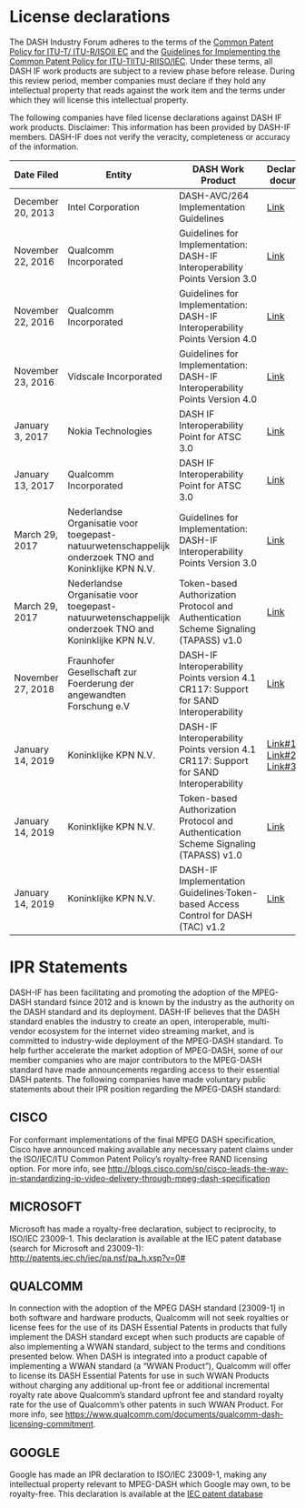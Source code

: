 

# License declarations

The DASH Industry Forum adheres to the terms of the [Common Patent Policy for ITU-T/ ITU-R/ISOII EC](https://www.itu.int/en/ITU-T/ipr/Pages/default.aspx) and the [Guidelines for Implementing the Common Patent Policy for ITU-TIITU-RIISO/IEC](https://www.itu.int/oth/T0404000001/en). Under these terms, all DASH IF work products are subject to a review phase before release. During this review period, member companies must declare if they hold any intellectual property that reads against the work item and the terms under which they will license this intellectual property. 

The following companies have filed license declarations against DASH IF work products. Disclaimer: This information has been provided by DASH-IF members. DASH-IF does not verify the veracity, completeness or accuracy of the information.

|  Date Filed | Entity | DASH Work Product | Declaration document |
| -------| -------|-------|-------|
| December 20, 2013 | Intel Corporation | DASH-AVC/264 Implementation Guidelines | [Link](https://dashif.org/docs/IPR-declarations/DASH_IF.pdf) |
| November 22, 2016 | Qualcomm Incorporated | Guidelines for Implementation: DASH-IF lnteroperability Points Version 3.0 | [Link](https://dashif.org/docs/IPR-declarations/DASH-IP_2016-11-22_Guidelines-for-Implementation-3.0_LOA.pdf) | 
| November 22, 2016 | Qualcomm Incorporated | Guidelines for Implementation: DASH-IF Interoperability Points Version 4.0 | [Link](https://dashif.org/docs/IPR-declarations/DASH-IP_2016-11-22_Guidelines-for-Implementation-4.0_LOA.pdf) | 
| November 23, 2016 | Vidscale Incorporated | Guidelines for Implementation: DASH-IF Interoperability Points Version 4.0 | [Link](https://dashif.org/docs/IPR-declarations/VIDSCALE_DASH-IF_Disclosure.pdf) |
| January 3, 2017 | Nokia Technologies | DASH IF Interoperability Point for ATSC 3.0 | [Link](https://dashif.org/docs/IPR-declarations/20170103%20DASH-IF_.pdf) |
| January 13, 2017 | Qualcomm Incorporated | DASH IF Interoperability Point for ATSC 3.0 | [Link](https://dashif.org/docs/IPR-declarations/DASH-IP_2017-01-13_Guidelines-for-Implementation-ATSC-3.0_LOA.pdf) | 
| March 29, 2017 | Nederlandse Organisatie voor toegepast-natuurwetenschappelijk onderzoek TNO and Koninklijke KPN N.V. | Guidelines  for Implementation: DASH-IF lnteroperability Points Version 3.0 | [Link](https://dashif.org/docs/IPR-declarations/Patent%20Statement%20and%20Lic.Decl.%20case%202007255.pdf) |
| March 29, 2017 | Nederlandse Organisatie voor toegepast-natuurwetenschappelijk onderzoek TNO and Koninklijke KPN N.V. | Token-based Authorization Protocol and Authentication Scheme Signaling (TAPASS) v1.0  | [Link](https://dashif.org/docs/IPR-declarations/Patent%20Statement%20and%20Lic.Decl.%20case%202012056.pdf) |
| November 27, 2018 | Fraunhofer Gesellschaft zur  Foerderung der  angewandten Forschung e.V| DASH-IF lnteroperability Points version 4.1 CR117: Support for SAND lnteroperability | [Link](https://dashif.org/docs/IPR-declarations/DASH-IF_IPR-Decl-FhG-updated.pdf) | 
| January 14, 2019 | Koninklijke KPN N.V. | DASH-IF lnteroperability Points version 4.1 CR117: Support for SAND lnteroperability | [Link#1](https://dashif.org/docs/IPR-declarations/Patent%20Statement%20%26%20Licensing%20Declaration%20Form.pdf), [Link#2](https://dashif.org/docs/IPR-declarations/Patent%20Statement%20%26%20Licensing%20Declaration%20Form%5B2%5D.pdf), [Link#3](https://dashif.org/docs/IPR-declarations/Patent%20Statement%20%26%20Licensing%20Declaration%20Statement.pdf) | 
| January 14, 2019 | Koninklijke KPN N.V. | Token-based Authorization Protocol and Authentication Scheme Signaling (TAPASS) v1.0 | [Link](https://dashif.org/docs/IPR-declarations/Patent%20Statement%20%26%20Licensing%20Declaration%20Form%5B1%5D.pdf) | 
| January 14, 2019 | Koninklijke KPN N.V. | DASH-IF Implementation Guidelines·Token-based Access Control for DASH (TAC) v1.2 | [Link](https://dashif.org/docs/IPR-declarations/Patent%20Statement%20%26%20Licensing%20Declaration.pdf) |


# IPR Statements

DASH-IF has been facilitating and promoting the adoption of the MPEG-DASH standard fsince 2012 and is known by the industry as the authority on the DASH standard and its deployment. DASH-IF believes that the DASH standard enables the industry to create an open, interoperable, multi-vendor ecosystem for the internet video streaming market, and is committed to industry-wide deployment of the MPEG-DASH standard. To help further accelerate the market adoption of MPEG-DASH, some of our member companies who are major contributors to the MPEG-DASH standard have made announcements regarding access to their essential DASH patents. The following companies have made voluntary public statements about their IPR position regarding the MPEG-DASH standard:

## CISCO
For conformant implementations of the final MPEG DASH specification, Cisco have announced making available any necessary patent claims under the ISO/IEC/ITU Common Patent Policy’s royalty-free RAND licensing option. For more info, see http://blogs.cisco.com/sp/cisco-leads-the-way-in-standardizing-ip-video-delivery-through-mpeg-dash-specification

## MICROSOFT
Microsoft has made a royalty-free declaration, subject to reciprocity, to ISO/IEC 23009-1.   This declaration is available at the IEC patent database (search for Microsoft and 23009-1):  http://patents.iec.ch/iec/pa.nsf/pa_h.xsp?v=0#

## QUALCOMM
In connection with the adoption of the MPEG DASH standard [23009-1] in both software and hardware products, Qualcomm will not seek royalties or license fees for the use of its DASH Essential Patents in products that fully implement the DASH standard except when such products are capable of also implementing a WWAN standard, subject to the terms and conditions presented below. When DASH is integrated into a product capable of implementing a WWAN standard (a “WWAN Product”), Qualcomm will offer to license its DASH Essential Patents for use in such WWAN Products without charging any additional up-front fee or additional incremental royalty rate above Qualcomm’s standard upfront fee and standard royalty rate for the use of Qualcomm’s other patents in such WWAN Product. For more info, see https://www.qualcomm.com/documents/qualcomm-dash-licensing-commitment.

## GOOGLE
Google has made an IPR declaration to ISO/IEC 23009-1, making any intellectual property relevant to MPEG-DASH which Google may own, to be royalty-free. This declaration is available at the [IEC patent database](http://isotc.iso.org/livelink/livelink/fetch/2000/2122/3770791/16231513/2017-04-11_Google_Inc._23009-1.pdf?nodeid=19278568&vernum=-2)
